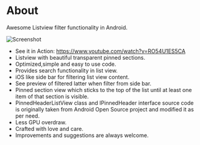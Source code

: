 # About

 Awesome Listview filter functionality in Android.

![Screenshot](https://raw.githubusercontent.com/bhavyahmehta/ListviewFilter/master/screen_shot.png)

 * See it in Action: https://www.youtube.com/watch?v=RO54U1ES5CA
 * Listview with beautiful transparent pinned sections.
 * Optimized,simple and easy to use code.
 * Provides search functionality in list view.
 * iOS like side bar for filtering list view content.
 * See preview of filtered latter when filter from side bar.
 * Pinned section view which sticks to the top of the list until at least one item of that section is visible. 
 * PinnedHeaderListView class and IPinnedHeader interface source code is originally taken from Android Open Source project
   and modified it as per need.
 * Less GPU overdraw. 
 * Crafted with love and care.  
 * Improvements and suggestions are always welcome.
 

 	
 	
 


